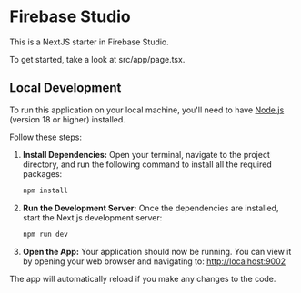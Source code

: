 # Firebase Studio

This is a NextJS starter in Firebase Studio.

To get started, take a look at src/app/page.tsx.

## Local Development

To run this application on your local machine, you'll need to have [Node.js](https://nodejs.org/) (version 18 or higher) installed.

Follow these steps:

1.  **Install Dependencies:**
    Open your terminal, navigate to the project directory, and run the following command to install all the required packages:
    ```bash
    npm install
    ```

2.  **Run the Development Server:**
    Once the dependencies are installed, start the Next.js development server:
    ```bash
    npm run dev
    ```

3.  **Open the App:**
    Your application should now be running. You can view it by opening your web browser and navigating to:
    [http://localhost:9002](http://localhost:9002)

The app will automatically reload if you make any changes to the code.
